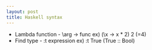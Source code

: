 ```yaml
---
layout: post
title: Haskell syntax
---
```


* Lambda function - \arg -> func 
 ex) (\x -> x * 2) 2   (=4) 
* Find type - :t expression
 ex) :t True   (True :: Bool)
